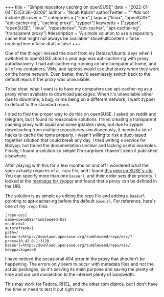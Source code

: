 +++
title = "Simple repository caching on openSUSE"
date = "2022-01-04T15:53:36+02:00"
author = "Noah Kalish"
authorTwitter = "" #do not include @
cover = ""
categories = ["linux",]
tags = ["linux", "openSUSE", "apt-cacher-ng", "caching proxy", "zypper"]
keywords = ["zypper", "openSUSE", "linux", "repositories", "apt-cacher", "apt-cacher-ng", "transparent proxy"]
#description = "A simple solution to use a repository cache that might not always be available"
showFullContent = false
readingTime = false
draft = false
+++

One of the things I missed the most from my Debian/Ubuntu days when I switched to openSUSE about a year ago was apt-cacher-ng with proxy autodiscovery. I had apt-cacher-ng running on one computer at home, and all of my containers, VMs, and laptops would use that proxy when they were on the home network. Even better, they'd seemlessly switch back to the default repos if the proxy was unavailable.

To be clear, what I want is to have my computers use apt-cacher-ng as a proxy when available to download packages. When it's unavailable either due to downtime, a bug, or me being on a different network, I want zypper to default to the standard repos.

I tried to find the proper way to do this on openSUSE. I asked on reddit and telegram, but I found no reasonable solutions. I tried creating a transparent caching proxy with squid and some iptables rules, but due to zypper downloading from multiple repositories simultaneously, it needed a lot of hacks to cache the rpms properly. I wasn't willing to risk a duct-taped together solution that could break any day. I tried writing a service for libzypp, but found the documentation unclear and lacking useful examples. Finally, I found a solution so simple I'm surprised I haven't seen it published elsewhere.

After playing with this for a few months on and off I wondered what the spec actually requires of a `.repo` file, and I found [this gem on SUSE's site](https://www.suse.com/support/kb/doc/?id=000019926). You can specify more than one `baseurl`, and their order sets their priority. I looked at the [manpage for zypper](https://www.mankier.com/8/zypper#Commands-Supported_URI_formats) and found that a proxy can be defined in the URI.

The solution is as simple as editing the repo file and adding a `baseurl` pointing to apt-cacher-ng  before the default `baseurl`. For reference, here's one of my `.repo` files:

```
[repo-oss]
name=openSUSE-Tumbleweed-Oss
enabled=1
autorefresh=1
path=/
baseurl=http://download.opensuse.org/tumbleweed/repo/oss/?proxy=10.42.0.1:3128
baseurl=http://download.opensuse.org/tumbleweed/repo/oss/
keeppackages=0
```

I have noticed the occasional 404 error in the proxy that shouldn't be happening. The errors only seem to occur with metadata files and not the actual packages, so it's serving its main purpose and saving me plenty of time and our cell connection to the internet plenty of bandwidth.

This may work for Fedora, RHEL, and the other rpm distros, but I don't have the time or need to test it out right now.
